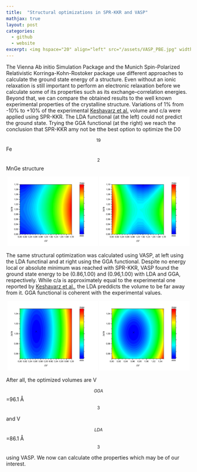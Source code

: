```yaml
---
title:  "Structural optimizations in SPR-KKR and VASP"
mathjax: true
layout: post
categories:
  - github
  - website
excerpt: <img hspace="20" align="left" src="/assets/VASP_PBE.jpg" width="50%" height="50%"><p align="justify">O pacote Vienna Ab initio Simulation e o pacote Munich Spin-Polarized Relativistic Korringa-Kohn-Rostoker usam abordagens diferentes para calcular a energia do estado fundamental de uma estrutura. Mesmo sem uma relaxação iônica, é importante realizar uma relaxação eletrônica antes de calcular algumas de suas propriedades, como suas energias de troca-correlação. Assim, antes de calcular esses valores, podemos comparar as propriedades experimentalmente conhecidas com os resultados computacionais para validar o modelo.</p>
---
```


The Vienna Ab initio Simulation Package and the Munich Spin-Polarized Relativistic Korringa-Kohn-Rostoker package use different approaches to calculate the ground state energy of a structure. Even without an ionic relaxation is still important to perform an electronic relaxation before we calculate some of its properties such as its exchange–correlation energies. Beyond that, we can compare the obtained results to the well known experimental properties of the crystalline structure. Variations of 1% from -10% to +10% of the experimental [Keshavarz et al.](https://doi.org/10.1016/j.jallcom.2018.07.298) volume and c/a were applied using SPR-KKR. The LDA functional (at the left) could not predict the ground state. Trying the GGA functional (at the right) we reach the conclusion that SPR-KKR amy not be tthe best option to optimize the D0$$_{19}$$ Fe$$_{2}$$MnGe structure

<p align="center">
  <img src="/assets/SPRKKR_LDA.jpg" width="49%" />
  <img src="/assets/SPRKKR_PBE.jpg" width="49%" /> 
</p>

The same structural optimization was calculated using VASP, at left using the LDA functinal and at right using the GGA functional. Despite no energy local or absolute minimum was reached with SPR-KKR, VASP found the ground state energy to be (0.86,1.00) and (0.96,1.00) with LDA and GGA, respectively. While c/a is approximately equal to the experimental one reported by [Keshavarz et al.](https://doi.org/10.1016/j.jallcom.2018.07.298), the LDA preddicts the volume to be far away from it. GGA functional is coherent with the experimental values. 

<p align="center">
  <img src="/assets/VASP_LDA.jpg" width="49%" />
  <img src="/assets/VASP_PBE.jpg" width="49%" /> 
</p>

After all, the optimized volumes are V$$_{GGA}$$=96.1 Å$$^{3}$$ and V$$_{LDA}$$=86.1 Å$$^{3}$$ using VASP. We now can calculate othe properties which may be of our interest.

